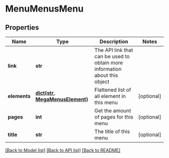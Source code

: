 # MenuMenusMenu

## Properties
Name | Type | Description | Notes
------------ | ------------- | ------------- | -------------
**link** | **str** | The API link that can be used to obtain more information about this object | 
**elements** | [**dict(str, MegaMenusElement)**](MegaMenusElement.md) | Flattened list of all element in this menu | [optional] 
**pages** | **int** | Get the amount of pages for this menu | [optional] 
**title** | **str** | The title of this menu | [optional] 

[[Back to Model list]](../README.md#documentation-for-models) [[Back to API list]](../README.md#documentation-for-api-endpoints) [[Back to README]](../README.md)


